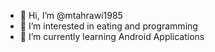 - 👋 Hi, I’m @mtahrawi1985
- 👀 I’m interested in eating and programming
- 🌱 I’m currently learning Android Applications


<!---
mtahrawi1985/mtahrawi1985 is a ✨ special ✨ repository because its `README.md` (this file) appears on your GitHub profile.
You can click the Preview link to take a look at your changes.
--->
